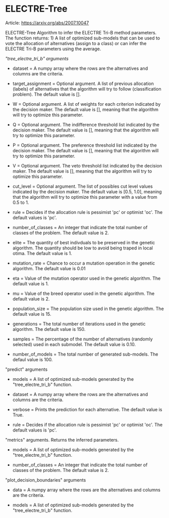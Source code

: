 # ELECTRE-Tree

Article: https://arxiv.org/abs/2007.10047

ELECTRE-Tree Algorithm to infer the ELECTRE Tri-B method parameters. The function returns: 1) A list of optimized sub-models that can be used to vote the allocation of alternatives (assign to a class) or can infer the ELECTRE Tri-B parameters using the average.


 *"tree_electre_tri_b" arguments*
 
* dataset = A numpy array where the rows are the alternatives and columns are the criteria. 

* target_assignment = Optional argument. A list of previous allocation (labels) of alternatives that the algorithm will try to follow (classification problem). The default value is [].

* W = Optional argument. A list of weights for each criterion indicated by the decision maker. The default value is [], meaning that the algorithm will try to optimize this parameter.

* Q = Optional argument. The indifference threshold list indicated by the decision maker. The default value is [], meaning that the algorithm will try to optimize this parameter.

* P = Optional argument. The preference threshold list indicated by the decision maker. The default value is [], meaning that the algorithm will try to optimize this parameter.

* V = Optional argument. The veto threshold list indicated by the decision maker. The default value is [], meaning that the algorithm will try to optimize this parameter.

* cut_level = Optional argument. The list of possibles cut level values indicated by the decision maker. The default value is [0.5, 1.0], meaning that the algorithm will try to optimize this parameter with a value from 0.5 to 1.

* rule = Decides if the allocation rule is pessimist 'pc' or optimist 'oc'. The default values is 'pc'.

* number_of_classes = An integer that indicate the total number of classes of the problem. The default value is 2.

* elite = The quantity of best indivduals to be preserved in the genetic algorithm. The quantity should be low to avoid being traped in local otima. The default value is 1.

* mutation_rate = Chance to occur a mutation operation in the genetic algorithm. The default value is 0.01

* eta = Value of the mutation operator used in the genetic algorithm. The default value is 1.

* mu = Value of the breed operator used in the genetic algorithm. The default value is 2.

* population_size = The population size used in the genetic algorithm. The default value is 15.

* generations = The total number of iterations used in the genetic algorithm. The default value is 150.

* samples = The percentage of the number of alternatives (randomly selected) used in each submodel. The default value is 0.10.

* number_of_models = The total number of generated sub-models. The defaul value is 100.


"predict" arguments

* models = A list of optimized sub-models generated by the  "tree_electre_tri_b" function.

* dataset = A numpy array where the rows are the alternatives and columns are the criteria. 

* verbose = Prints the prediction for each alternative. The default value is True.

* rule = Decides if the allocation rule is pessimist 'pc' or optimist 'oc'. The default values is 'pc'.


"metrics" arguments. Returns the inferred parameters. 

* models = A list of optimized sub-models generated by the  "tree_electre_tri_b" function.

* number_of_classes = An integer that indicate the total number of classes of the problem. The default value is 2.


"plot_decision_boundaries" arguments

* data = A numpy array where the rows are the alternatives and columns are the criteria.  

* models = A list of optimized sub-models generated by the  "tree_electre_tri_b" function.
